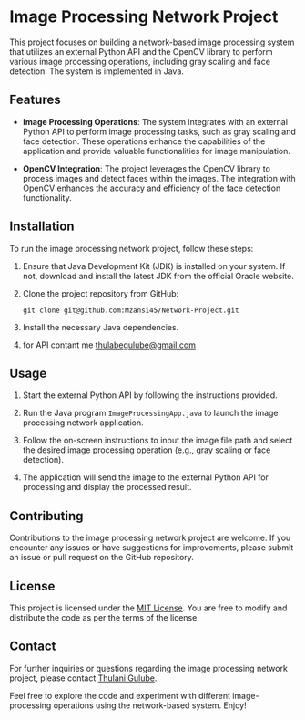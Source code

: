 # Image Processing Network Project

This project focuses on building a network-based image processing system that utilizes an external Python API and the OpenCV library to perform various image processing operations, including gray scaling and face detection. The system is implemented in Java.

## Features

- **Image Processing Operations**: The system integrates with an external Python API to perform image processing tasks, such as gray scaling and face detection. These operations enhance the capabilities of the application and provide valuable functionalities for image manipulation.

- **OpenCV Integration**: The project leverages the OpenCV library to process images and detect faces within the images. The integration with OpenCV enhances the accuracy and efficiency of the face detection functionality.

## Installation

To run the image processing network project, follow these steps:

1. Ensure that Java Development Kit (JDK) is installed on your system. If not, download and install the latest JDK from the official Oracle website.

2. Clone the project repository from GitHub:

   ```
   git clone git@github.com:Mzansi45/Network-Project.git
   ```

3. Install the necessary Java dependencies.

4. for API contant me thulabegulube@gmail.com

## Usage

1. Start the external Python API by following the instructions provided.

2. Run the Java program `ImageProcessingApp.java` to launch the image processing network application.

3. Follow the on-screen instructions to input the image file path and select the desired image processing operation (e.g., gray scaling or face detection).

4. The application will send the image to the external Python API for processing and display the processed result.

## Contributing

Contributions to the image processing network project are welcome. If you encounter any issues or have suggestions for improvements, please submit an issue or pull request on the GitHub repository.

## License

This project is licensed under the [MIT License](LICENSE). You are free to modify and distribute the code as per the terms of the license.

## Contact

For further inquiries or questions regarding the image processing network project, please contact [Thulani Gulube](mailto:thulanegulube@gmail.com).

Feel free to explore the code and experiment with different image-processing operations using the network-based system. Enjoy!

